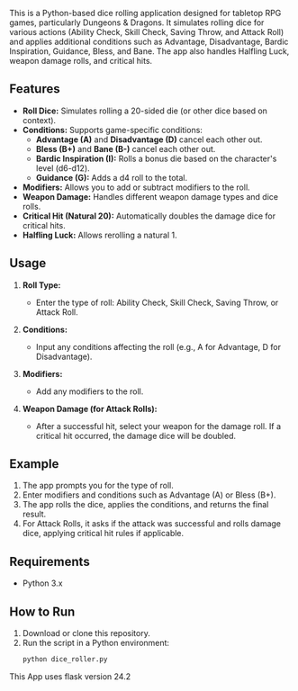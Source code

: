 This is a Python-based dice rolling application designed for tabletop RPG games, particularly Dungeons & Dragons. It simulates rolling dice for various actions (Ability Check, Skill Check, Saving Throw, and Attack Roll) and applies additional conditions such as Advantage, Disadvantage, Bardic Inspiration, Guidance, Bless, and Bane. The app also handles Halfling Luck, weapon damage rolls, and critical hits.

## Features

- **Roll Dice:** Simulates rolling a 20-sided die (or other dice based on context).
- **Conditions:** Supports game-specific conditions:
  - **Advantage (A)** and **Disadvantage (D)** cancel each other out.
  - **Bless (B+)** and **Bane (B-)** cancel each other out.
  - **Bardic Inspiration (I):** Rolls a bonus die based on the character's level (d6-d12).
  - **Guidance (G):** Adds a d4 roll to the total.
- **Modifiers:** Allows you to add or subtract modifiers to the roll.
- **Weapon Damage:** Handles different weapon damage types and dice rolls.
- **Critical Hit (Natural 20):** Automatically doubles the damage dice for critical hits.
- **Halfling Luck:** Allows rerolling a natural 1.

## Usage

1. **Roll Type:**
   - Enter the type of roll: Ability Check, Skill Check, Saving Throw, or Attack Roll.
   
2. **Conditions:** 
   - Input any conditions affecting the roll (e.g., A for Advantage, D for Disadvantage).
   
3. **Modifiers:** 
   - Add any modifiers to the roll.

4. **Weapon Damage (for Attack Rolls):** 
   - After a successful hit, select your weapon for the damage roll. If a critical hit occurred, the damage dice will be doubled.

## Example

1. The app prompts you for the type of roll.
2. Enter modifiers and conditions such as Advantage (A) or Bless (B+).
3. The app rolls the dice, applies the conditions, and returns the final result.
4. For Attack Rolls, it asks if the attack was successful and rolls damage dice, applying critical hit rules if applicable.

## Requirements

- Python 3.x

## How to Run

1. Download or clone this repository.
2. Run the script in a Python environment:
   ```bash
   python dice_roller.py


This App uses flask version 24.2
